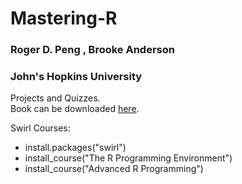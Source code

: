 # Mastering-R
### Roger D. Peng , Brooke Anderson 
### John's Hopkins University 

Projects and Quizzes.</br>
Book can be downloaded [here](https://leanpub.com/msdr/).</br>

Swirl Courses: </br>

* install.packages("swirl")
* install_course("The R Programming Environment")
* install_course("Advanced R Programming")